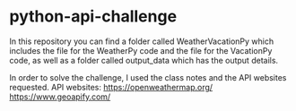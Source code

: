 # python-api-challenge

In this repository you can find a folder called WeatherVacationPy which includes the file for the WeatherPy code and the file for the VacationPy code, as well as a folder called output_data which has the output details.

In order to solve the challenge, I used the class notes and the API websites requested.
API websites:
https://openweathermap.org/
https://www.geoapify.com/
